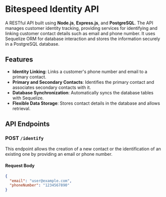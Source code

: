 # Bitespeed Identity API

A RESTful API built using **Node.js**, **Express.js**, and **PostgreSQL**. The API manages customer identity tracking, providing services for identifying and linking customer contact details such as email and phone number. It uses Sequelize ORM for database interaction and stores the information securely in a PostgreSQL database.

## Features

- **Identity Linking**: Links a customer's phone number and email to a primary contact.
- **Primary and Secondary Contacts**: Identifies the primary contact and associates secondary contacts with it.
- **Database Synchronization**: Automatically syncs the database tables with Sequelize.
- **Flexible Data Storage**: Stores contact details in the database and allows retrieval.

## API Endpoints

### POST `/identify`
This endpoint allows the creation of a new contact or the identification of an existing one by providing an email or phone number.

#### Request Body

```json
{
  "email": "user@example.com",
  "phoneNumber": "1234567890"
}
